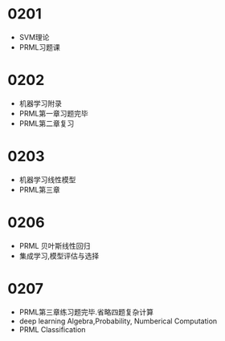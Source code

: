 # 0201
- SVM理论
- PRML习题课

# 0202
- 机器学习附录
- PRML第一章习题完毕
- PRML第二章复习

# 0203
- 机器学习线性模型
- PRML第三章

# 0206
- PRML 贝叶斯线性回归
- 集成学习,模型评估与选择

# 0207
- PRML第三章练习题完毕.省略四题复杂计算
- deep learning Algebra,Probability, Numberical Computation
- PRML Classification
